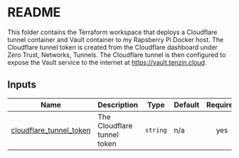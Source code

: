 # README
This folder contains the Terraform workspace that deploys a Cloudflare tunnel container and Vault container to my Rapsberry Pi Docker host.  The Cloudflare tunnel token is created from the Cloudflare dashboard under Zero Trust, Networks, Tunnels.  The Cloudflare tunnel is then configured to expose the Vault service to the internet at <https://vault.tenzin.cloud>.


<!-- BEGIN_TF_DOCS -->
## Inputs

| Name | Description | Type | Default | Required |
|------|-------------|------|---------|:--------:|
| <a name="input_cloudflare_tunnel_token"></a> [cloudflare\_tunnel\_token](#input\_cloudflare\_tunnel\_token) | The Cloudflare tunnel token | `string` | n/a | yes |
<!-- END_TF_DOCS -->
